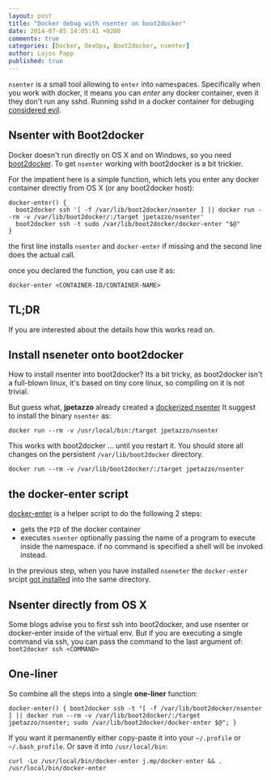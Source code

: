 ```yaml
---
layout: post
title: "Docker debug with nsenter on boot2docker"
date: 2014-07-05 14:05:41 +0200
comments: true
categories: [Docker, DevOps, Boot2docker, nsenter]
author: Lajos Papp
published: true
---
```


`nsenter` is a small tool allowing to `enter` into `n`ame`s`paces. Specifically
when you work with docker, it means you can *enter* any docker container, even
it they don't run any sshd. Running sshd in a docker container for debuging
[considered evil](http://jpetazzo.github.io/2014/06/23/docker-ssh-considered-evil/).

## Nsenter with Boot2docker

Docker doesn't run directly on OS X and on Windows, so you need
[boot2docker](http://boot2docker.io/). To get `nsenter` working with boot2docker
is a bit trickier.

For the impatient here is a simple function, which lets you enter any docker
container directly from OS X (or any boot2docker host):

```
docker-enter() {
  boot2docker ssh '[ -f /var/lib/boot2docker/nsenter ] || docker run --rm -v /var/lib/boot2docker/:/target jpetazzo/nsenter'
  boot2docker ssh -t sudo /var/lib/boot2docker/docker-enter "$@"
}
```

the first line installs `nsenter` and `docker-enter` if missing and the second line
does the actual call.

once you declared the function, you can use it as:

```
docker-enter <CONTAINER-ID/CONTAINER-NAME>
```

<!-- more -->

## TL;DR

If you are interested about the details how this works read on.

## Install nseneter onto boot2docker

How to install nsenter into boot2docker? Its a bit tricky, as boot2docker isn't
a full-blown linux, it's based on tiny core linux, so compiling on it is not trivial.

But guess what, **jpetazzo** already created a [dockerized nsenter](https://github.com/jpetazzo/nsenter)
It suggest to install the binary `nsenter` as:

```
docker run --rm -v /usr/local/bin:/target jpetazzo/nsenter
```

This works with boot2docker ... until you restart it. You should store all
changes on the persistent `/var/lib/boot2docker` directory.

```
docker run --rm -v /var/lib/boot2docker/:/target jpetazzo/nsenter
```

## the docker-enter script

[docker-enter](https://github.com/jpetazzo/nsenter/blob/master/docker-enter) is
a helper script to do the following 2 steps:

- gets the `PID` of the docker container
- executes `nsenter` optionally passing the name of a program to execute inside
  the namespace. if no command is specified a shell will be invoked instead.

In the previous step, when you have installed `nseneter` the `docker-enter` srcipt
[got installed](https://github.com/jpetazzo/nsenter/blob/master/installer#L6) into the same directory.

## Nsenter directly from OS X

Some blogs advise you to first ssh into boot2docker, and use nsenter or docker-enter
inside of the virtual env. But if you are executing a single command via ssh, you
can pass the command to the last argument of: `boot2docker ssh <COMMAND>`

## One-liner

So combine all the steps into a single **one-liner** function:

```
docker-enter() { boot2docker ssh -t "[ -f /var/lib/boot2docker/nsenter ] || docker run --rm -v /var/lib/boot2docker/:/target jpetazzo/nsenter; sudo /var/lib/boot2docker/docker-enter $@"; }
```

If you want it permanently either copy-paste it into your `~/.profile` or
`~/.bash_profile`. Or save it into `/usr/local/bin`:

```
curl -Lo /usr/local/bin/docker-enter j.mp/docker-enter && . /usr/local/bin/docker-enter
```
